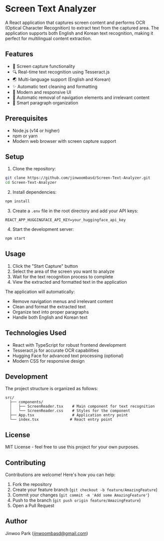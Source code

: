 # Screen Text Analyzer

A React application that captures screen content and performs OCR (Optical Character Recognition) to extract text from the captured area. The application supports both English and Korean text recognition, making it perfect for multilingual content extraction.

## Features

- 📸 Screen capture functionality
- 🔍 Real-time text recognition using Tesseract.js
- 🌏 Multi-language support (English and Korean)
- ✨ Automatic text cleaning and formatting
- 🎨 Modern and responsive UI
- 🧹 Automatic removal of navigation elements and irrelevant content
- 📝 Smart paragraph organization

## Prerequisites

- Node.js (v14 or higher)
- npm or yarn
- Modern web browser with screen capture support

## Setup

1. Clone the repository:
```bash
git clone https://github.com/jinwoombasd/Screen-Text-Analyzer.git
cd Screen-Text-Analyzer
```

2. Install dependencies:
```bash
npm install
```

3. Create a `.env` file in the root directory and add your API keys:
```
REACT_APP_HUGGINGFACE_API_KEY=your_huggingface_api_key
```

4. Start the development server:
```bash
npm start
```

## Usage

1. Click the "Start Capture" button
2. Select the area of the screen you want to analyze
3. Wait for the text recognition process to complete
4. View the extracted and formatted text in the application

The application will automatically:
- Remove navigation menus and irrelevant content
- Clean and format the extracted text
- Organize text into proper paragraphs
- Handle both English and Korean text

## Technologies Used

- React with TypeScript for robust frontend development
- Tesseract.js for accurate OCR capabilities
- Hugging Face for advanced text processing (optional)
- Modern CSS for responsive design

## Development

The project structure is organized as follows:

```
src/
  ├── components/
  │   ├── ScreenReader.tsx    # Main component for text recognition
  │   └── ScreenReader.css    # Styles for the component
  ├── App.tsx                 # Application entry point
  └── index.tsx              # React entry point
```

## License

MIT License - feel free to use this project for your own purposes.

## Contributing

Contributions are welcome! Here's how you can help:

1. Fork the repository
2. Create your feature branch (`git checkout -b feature/AmazingFeature`)
3. Commit your changes (`git commit -m 'Add some AmazingFeature'`)
4. Push to the branch (`git push origin feature/AmazingFeature`)
5. Open a Pull Request

## Author

Jinwoo Park (jinwoombasd@gmail.com)
